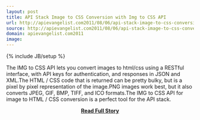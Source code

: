 ```yaml
---
layout: post
title: API Stack Image to CSS Conversion with Img to CSS API
url: http://apievangelist.com2011/08/06/api-stack-image-to-css-conversion-with-img-to-css-api/
source: http://apievangelist.com2011/08/06/api-stack-image-to-css-conversion-with-img-to-css-api/
domain: apievangelist.com2011
image: 
---
```

{% include JB/setup %}<p>The IMG to CSS API lets you convert images to html/css using a RESTful interface, with API keys for authentication, and responses in JSON and XML.The HTML / CSS code that is returned can be pretty bulky, but is a pixel by pixel representation of the image.PNG images work best, but it also converts JPEG, GIF, BMP, TIFF, and ICO formats.The IMG to CSS API for image to HTML / CSS conversion is a perfect tool for the API stack.</p>
<center><p><a href="http://apievangelist.com2011/08/06/api-stack-image-to-css-conversion-with-img-to-css-api/" style='padding:25px; font-sze:18px; font-weight: bold;'>Read Full Story</a></p></center>
